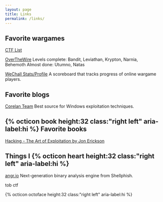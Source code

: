 ```yaml
---
layout: page
title: Links
permalink: /links/
---
```


## Favorite wargames
[CTF List](http://captf.com/practice-ctf/)

[OverTheWire](http://overthewire.org/wargames/)
Levels complete: Bandit, Leviathan, Krypton, Narnia, Behemoth
Almost done: Utumno, Natas

[WeChall Stats/Profile](https://www.wechall.net/profile/c1arissa)
A scoreboard that tracks progress of online wargame players.

## Favorite blogs
[Corelan Team](https://www.corelan.be/)
Best source for Windows exploitation techniques.

## {% octicon book height:32 class:"right left" aria-label:hi %} Favorite books
[Hacking - The Art of Exploitation by Jon Erickson]()

## Things I {% octicon heart height:32 class:"right left" aria-label:hi %} <i class="icon icon-heart"></i>
[angr.io](http://angr.io/)
Next-generation binary analysis engine from Shellphish.

tob ctf

{% octicon octoface height:32 class:"right left" aria-label:hi %}
